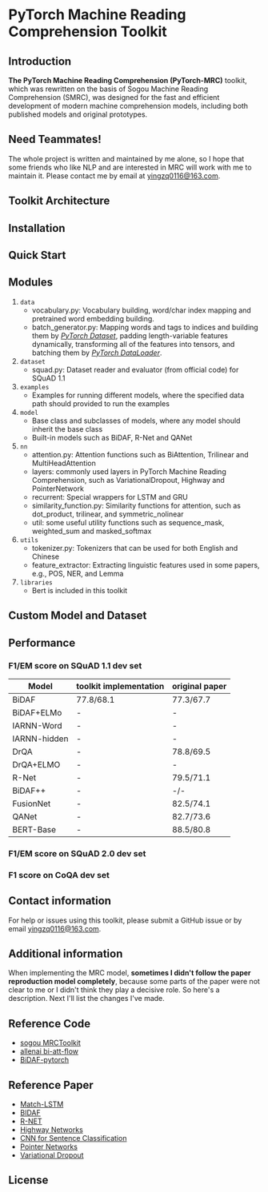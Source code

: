 # PyTorch Machine Reading Comprehension Toolkit
## Introduction
**The PyTorch Machine Reading Comprehension (PyTorch-MRC)** toolkit, which was rewritten on the basis of Sogou Machine Reading Comprehension (SMRC), was designed for the fast and efficient development of modern machine comprehension models, including both published models and original prototypes.

## Need Teammates!
The whole project is written and maintained by me alone, so I hope that some friends who like NLP and are interested in MRC will work with me to maintain it. Please contact me by email at yingzq0116@163.com.

## Toolkit Architecture

## Installation

## Quick Start

## Modules
1. `data`
    - vocabulary.py: Vocabulary building, word/char index mapping and pretrained word embedding building.
    - batch_generator.py: Mapping words and tags to indices and building them by [*PyTorch Dataset*](https://pytorch.org/docs/stable/data.html?highlight=dataset#torch.utils.data.Dataset), padding length-variable features dynamically, transforming all of the features into tensors, and batching them by [*PyTorch DataLoader*](https://pytorch.org/docs/stable/data.html?highlight=dataloader#torch.utils.data.DataLoader).
2. `dataset`
    - squad.py: Dataset reader and evaluator (from official code) for SQuAD 1.1
3. `examples`
    - Examples for running different models, where the specified data path should provided to run the examples
4. `model`
    - Base class and subclasses of models, where any model should inherit the base class
    - Built-in models such as BiDAF, R-Net and QANet
5. `nn`
    - attention.py: Attention functions such as BiAttention, Trilinear and MultiHeadAttention
    - layers: commonly used layers in PyTorch Machine Reading Comprehension, such as VariationalDropout, Highway and PointerNetwork
    - recurrent: Special wrappers for LSTM and GRU
    - similarity\_function.py: Similarity functions for attention, such as dot_product, trilinear, and symmetric_nolinear
    - util: some useful utility functions such as sequence_mask, weighted_sum and masked_softmax
6. `utils`
    - tokenizer.py: Tokenizers that can be used for both English and Chinese
    - feature_extractor: Extracting linguistic features used in some papers, e.g., POS, NER, and Lemma
7. `libraries`
    - Bert is included in this toolkit

## Custom Model and Dataset

## Performance

### F1/EM score on SQuAD 1.1 dev set
| Model | toolkit implementation | original paper|
| --- | --- | ---|
|BiDAF | 77.8/68.1  | 77.3/67.7 |
|BiDAF+ELMo | - | - |
|IARNN-Word | - | - |
|IARNN-hidden | - | - |
|DrQA | - | 78.8/69.5  |
|DrQA+ELMO|- | - |
|R-Net | - | 79.5/71.1  |
|BiDAF++ | - | -/-  |
|FusionNet | - | 82.5/74.1  |
|QANet | - | 82.7/73.6  |
|BERT-Base | - | 88.5/80.8 |

### F1/EM score on SQuAD 2.0 dev set

### F1 score on CoQA dev set

## Contact information
For help or issues using this toolkit, please submit a GitHub issue or by email yingzq0116@163.com.

## Additional information
When implementing the MRC model, **sometimes I didn't follow the paper reproduction model completely**, because some parts of the paper were not clear to me or I didn't think they play a decisive role. So here's a description. Next I'll list the changes I've made.

## Reference Code
- [sogou MRCToolkit](https://github.com/sogou/SMRCToolkit)
- [allenai bi-att-flow](https://github.com/allenai/bi-att-flow)
- [BiDAF-pytorch](https://github.com/galsang/BiDAF-pytorch.git)

## Reference Paper
- [Match-LSTM](https://arxiv.org/pdf/1608.07905.pdf)
- [BIDAF](https://arxiv.org/pdf/1611.01603.pdf)
- [R-NET](https://www.microsoft.com/en-us/research/wp-content/uploads/2017/05/r-net.pdf)
- [Highway Networks](https://arxiv.org/pdf/1505.00387.pdf)
- [CNN for Sentence Classification](https://arxiv.org/pdf/1408.5882.pdf)
- [Pointer Networks](https://arxiv.org/pdf/1506.03134.pdf)
- [Variational Dropout](https://arxiv.org/pdf/1512.05287.pdf)

## License
